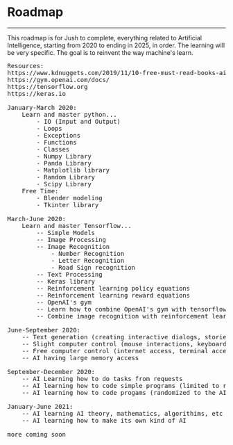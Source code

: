 <h1> Roadmap </h1>
<hr/>
<p> This roadmap is for Jush to complete, everything related to Artificial Intelligence, starting from 2020 to ending in 2025, in order. The learning will be very specific. The goal is to reinvent the way machine's learn.</p>

<pre>
Resources:
https://www.kdnuggets.com/2019/11/10-free-must-read-books-ai.html
https://gym.openai.com/docs/
https://tensorflow.org
https://keras.io

January-March 2020:
    Learn and master python...
        - IO (Input and Output)
        - Loops
        - Exceptions
        - Functions
        - Classes
        - Numpy Library
        - Panda Library
        - Matplotlib library
        - Random Library
        - Scipy Library
    Free Time:
        - Blender modeling
        - Tkinter library

March-June 2020:
    Learn and master Tensorflow...
        -- Simple Models
        -- Image Processing
        -- Image Recognition
            - Number Recognition
            - Letter Recognition
            - Road Sign recognition
        -- Text Processing
        -- Keras library
        -- Reinforcement learning policy equations
        -- Reinforcement learning reward equations
        -- OpenAI's gym
        -- Learn how to combine OpenAI's gym with tensorflow
        -- Combine image recognition with reinforcement learning (Atari, 2D body movement)

June-September 2020:
    -- Text generation (creating interactive dialogs, stories, etc)
    -- Slight computer control (mouse interactions, keyboard interactions, screen interactions)
    -- Free computer control (internet access, terminal access)
    -- AI having large memory access

September-December 2020:
    -- AI Learning how to do tasks from requests
    -- AI learning how to code simple programs (limited to requested) [Python or C++]
    -- AI learning how to code progams (randomized to the AI's decisions) [Python or C++]

January-June 2021:
    -- AI learning AI theory, mathematics, algorithims, etc
    -- AI learning how to make its own kind of AI

more coming soon
</pre>
